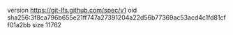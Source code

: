 version https://git-lfs.github.com/spec/v1
oid sha256:3f8ca796b655e21ff747a27391204a22d56b77369ac53acd4c1fd81cff01a2bb
size 11762
